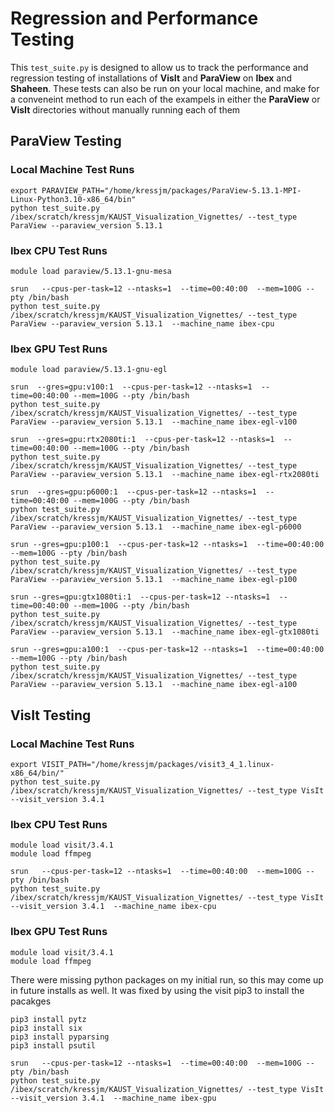 # Regression and Performance Testing

This `test_suite.py` is designed to allow us to track the performance and regression testing of installations of **VisIt** and **ParaView** on **Ibex** and **Shaheen**. These tests can also be run on your local machine, and make for a conveneint method to run each of the exampels in either the **ParaView** or **VisIt** directories without manually running each of them

## ParaView Testing

### Local Machine Test Runs
```
export PARAVIEW_PATH="/home/kressjm/packages/ParaView-5.13.1-MPI-Linux-Python3.10-x86_64/bin"
python test_suite.py /ibex/scratch/kressjm/KAUST_Visualization_Vignettes/ --test_type ParaView --paraview_version 5.13.1
```

### Ibex CPU Test Runs

```
module load paraview/5.13.1-gnu-mesa
```

```
srun   --cpus-per-task=12 --ntasks=1  --time=00:40:00  --mem=100G --pty /bin/bash
python test_suite.py /ibex/scratch/kressjm/KAUST_Visualization_Vignettes/ --test_type ParaView --paraview_version 5.13.1  --machine_name ibex-cpu
```

### Ibex GPU Test Runs

```
module load paraview/5.13.1-gnu-egl
```

```
srun  --gres=gpu:v100:1  --cpus-per-task=12 --ntasks=1  --time=00:40:00 --mem=100G --pty /bin/bash
python test_suite.py /ibex/scratch/kressjm/KAUST_Visualization_Vignettes/ --test_type ParaView --paraview_version 5.13.1  --machine_name ibex-egl-v100
```

```
srun  --gres=gpu:rtx2080ti:1  --cpus-per-task=12 --ntasks=1  --time=00:40:00 --mem=100G --pty /bin/bash
python test_suite.py /ibex/scratch/kressjm/KAUST_Visualization_Vignettes/ --test_type ParaView --paraview_version 5.13.1  --machine_name ibex-egl-rtx2080ti
```

```
srun  --gres=gpu:p6000:1  --cpus-per-task=12 --ntasks=1  --time=00:40:00 --mem=100G --pty /bin/bash
python test_suite.py /ibex/scratch/kressjm/KAUST_Visualization_Vignettes/ --test_type ParaView --paraview_version 5.13.1  --machine_name ibex-egl-p6000
```

```
srun --gres=gpu:p100:1  --cpus-per-task=12 --ntasks=1  --time=00:40:00 --mem=100G --pty /bin/bash
python test_suite.py /ibex/scratch/kressjm/KAUST_Visualization_Vignettes/ --test_type ParaView --paraview_version 5.13.1  --machine_name ibex-egl-p100
```

```
srun --gres=gpu:gtx1080ti:1  --cpus-per-task=12 --ntasks=1  --time=00:40:00 --mem=100G --pty /bin/bash
python test_suite.py /ibex/scratch/kressjm/KAUST_Visualization_Vignettes/ --test_type ParaView --paraview_version 5.13.1  --machine_name ibex-egl-gtx1080ti
```

```
srun --gres=gpu:a100:1  --cpus-per-task=12 --ntasks=1  --time=00:40:00 --mem=100G --pty /bin/bash
python test_suite.py /ibex/scratch/kressjm/KAUST_Visualization_Vignettes/ --test_type ParaView --paraview_version 5.13.1  --machine_name ibex-egl-a100
```



## VisIt Testing

### Local Machine Test Runs

```
export VISIT_PATH="/home/kressjm/packages/visit3_4_1.linux-x86_64/bin/"
python test_suite.py /ibex/scratch/kressjm/KAUST_Visualization_Vignettes/ --test_type VisIt --visit_version 3.4.1
```

### Ibex CPU Test Runs

```
module load visit/3.4.1
module load ffmpeg
```

```
srun   --cpus-per-task=12 --ntasks=1  --time=00:40:00  --mem=100G --pty /bin/bash
python test_suite.py /ibex/scratch/kressjm/KAUST_Visualization_Vignettes/ --test_type VisIt --visit_version 3.4.1  --machine_name ibex-cpu
```


### Ibex GPU Test Runs

```
module load visit/3.4.1
module load ffmpeg
```

There were missing python packages on my initial run, so this may come up in future installs as well. It was fixed by using the visit pip3 to install the pacakges
```
pip3 install pytz
pip3 install six
pip3 install pyparsing
pip3 install psutil
```


```
srun   --cpus-per-task=12 --ntasks=1  --time=00:40:00  --mem=100G --pty /bin/bash
python test_suite.py /ibex/scratch/kressjm/KAUST_Visualization_Vignettes/ --test_type VisIt --visit_version 3.4.1  --machine_name ibex-gpu
```
